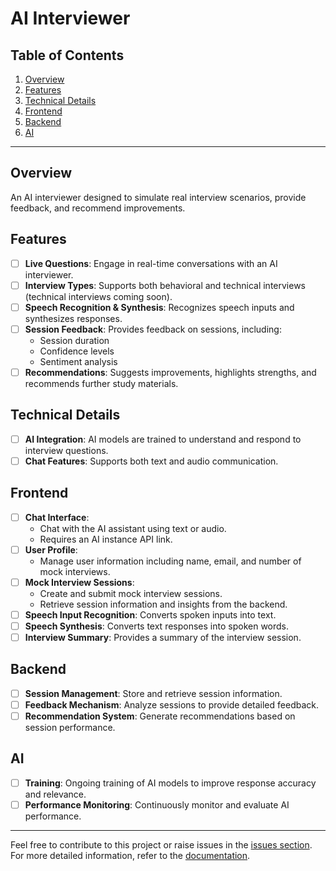 # AI Interviewer

## Table of Contents
1. [Overview](#overview)
2. [Features](#features)
3. [Technical Details](#technical-details)
4. [Frontend](#frontend)
5. [Backend](#backend)
6. [AI](#ai)

---

## Overview
An AI interviewer designed to simulate real interview scenarios, provide feedback, and recommend improvements.

## Features
- [ ] **Live Questions**: Engage in real-time conversations with an AI interviewer.
- [ ] **Interview Types**: Supports both behavioral and technical interviews (technical interviews coming soon).
- [ ] **Speech Recognition & Synthesis**: Recognizes speech inputs and synthesizes responses.
- [ ] **Session Feedback**: Provides feedback on sessions, including:
  - Session duration
  - Confidence levels
  - Sentiment analysis
- [ ] **Recommendations**: Suggests improvements, highlights strengths, and recommends further study materials.

## Technical Details
- [ ] **AI Integration**: AI models are trained to understand and respond to interview questions.
- [ ] **Chat Features**: Supports both text and audio communication.

## Frontend
- [ ] **Chat Interface**: 
  - Chat with the AI assistant using text or audio.
  - Requires an AI instance API link.
- [ ] **User Profile**: 
  - Manage user information including name, email, and number of mock interviews.
- [ ] **Mock Interview Sessions**:
  - Create and submit mock interview sessions.
  - Retrieve session information and insights from the backend.
- [ ] **Speech Input Recognition**: Converts spoken inputs into text.
- [ ] **Speech Synthesis**: Converts text responses into spoken words.
- [ ] **Interview Summary**: Provides a summary of the interview session.

## Backend
- [ ] **Session Management**: Store and retrieve session information.
- [ ] **Feedback Mechanism**: Analyze sessions to provide detailed feedback.
- [ ] **Recommendation System**: Generate recommendations based on session performance.

## AI
- [ ] **Training**: Ongoing training of AI models to improve response accuracy and relevance.
- [ ] **Performance Monitoring**: Continuously monitor and evaluate AI performance.

---

Feel free to contribute to this project or raise issues in the [issues section](https://github.com/yourusername/your-repo/issues). For more detailed information, refer to the [documentation](https://github.com/yourusername/your-repo/wiki).
